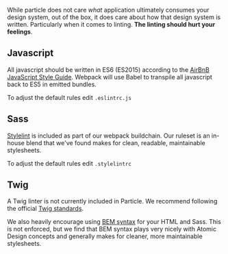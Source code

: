 While particle does not care *what* application ultimately consumes your design system, out of the box, it does care about how that design system is written. Particularly when it comes to linting. **The linting should hurt your feelings**.

## Javascript
All javascript should be written in ES6 (ES2015) according to the [AirBnB JavaScript Style Guide](https://github.com/airbnb/javascript). Webpack will use Babel to transpile all javascript back to ES5 in emitted bundles.

To adjust the default rules edit `.eslintrc.js`

## Sass
[Stylelint](https://stylelint.io/user-guide) is included as part of our webpack buildchain. Our ruleset is an in-house blend that we've found makes for clean, readable, maintainable stylesheets. 
 
To adjust the default rules edit `.stylelintrc`
 
## Twig 
A Twig linter is not currently included in Particle. We recommend following the official [Twig standards](https://twig.symfony.com/doc/2.x/coding_standards.html).

We also heavily encourage using [BEM syntax](http://getbem.com/introduction/) for your HTML and Sass. This is not enforced, but we find that BEM syntax plays very nicely with Atomic Design concepts and generally makes for cleaner, more maintainable stylesheets.
